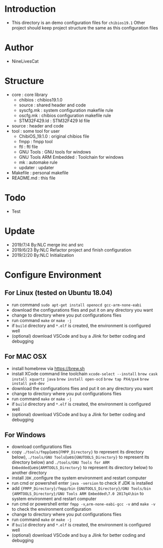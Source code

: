 # Introduction

* This directory is an demo configuration files for `chibios19.1` Other project should keep project structure the same as this configuration files

# Author

* NineLivesCat

# Structure

* core      :    core library
    * chibios       :   chibios19.1.0
    * source        :   shared header and code
    * syscfg.mk     :   system configuration makefile rule
    * oscfg.mk      :   chibios configuration makefile rule
    * STM32F429.ld  :   STM32F429 ld file
* source       :   header and code
* tool      :   some tool for user
    * ChibiOS_19.1.0            :   original chibios file
    * fmpp                      :   fmpp tool
    * ftl                       :   ftl file
    * GNU Tools                 :   GNU tools for windows
    * GNU Tools ARM Embedded    :   Toolchain for windows
    * mk                        :   automake rule
    * updater                   :   updater
* Makefile  :   personal makefile
* README.md :   this file

# Todo

* Test

# Update

* 2019/7/4      By:NLC          merge inc and src
* 2019/6/23     By:NLC          Refactor project and finish configuration
* 2019/2/20     By:NLC          Initialization

# Configure Environment

## For Linux (tested on Ubuntu 18.04)

* run command `sudo apt-get install openocd gcc-arm-none-eabi`
* download the configurations flies and put it on any directory you want
* change to directory where you put configurations flies
* run command `make` or `make -j`
* if `build` directory and `*.elf` is created, the environment is configured well
* (optional) download VSCode and buy a Jlink for better coding and debugging 

## For MAC OSX

* install homebrew via https://brew.sh
* install XCode command line toolchain
 `xcode-select --install`
 `brew cask install xquartz java`
 `brew install open-ocd`
 `brew tap PX4/px4`
 `brew install px4-dev`
* download the configurations flies and put it on any directory you want
* change to directory where you put configurations flies
* run command `make` or `make -j`
* if `build` directory and `*.elf` is created, the environment is configured well
* (optional) download VSCode and buy a Jlink for better coding and debugging

## For Windows

* download configurations flies
* copy `./tools/fmpp`(ues`{FMPP_Directory}` to represent its directory below), `./tools/GNU Tools`(ues`{GNUTOOLS_Directory}` to represent its directory below) and `./tools/GNU Tools for ARM Embedded`(ues`{ARMTOOLS_Directory}` to represent its directory below) to another directory
* install `JDK` ,configure the system environment and restart computer 
* run cmd or powershell enter `java -version` to check if JDK is installed
* add `{FMPP_Directory}/fmpp/bin` 
 `{GNUTOOLS_Directory}/GNU Tools/bin` 
 `{ARMTOOLS_Directory}/GNU Tools ARM Embedded\7.0 2017q4\bin`
 to system environment and restart computer
* run cmd or powershell enter `fmpp -v`,`arm-none-eabi-gcc -v` and `make -v` to check the environment configuration
* change to directory where you put configurations flies
* run command `make` or `make -j`
* if `build` directory and `*.elf` is created, the environment is configured well
* (optional) download VSCode and buy a Jlink for better coding and debugging


